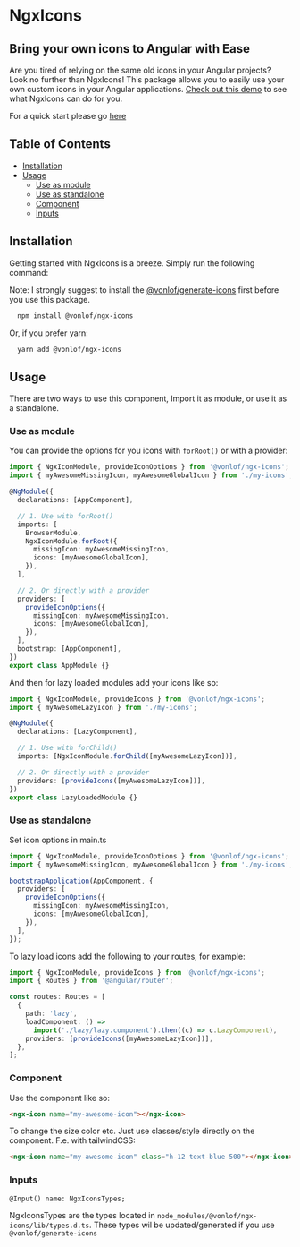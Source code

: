 # NgxIcons

## Bring your own icons to Angular with Ease

Are you tired of relying on the same old icons in your Angular projects? Look no further than NgxIcons! This package
allows you to easily use your own custom icons in your Angular applications.
[Check out this demo](https://vonlof.github.io/ngx-icons/) to see what NgxIcons can do for you.

For a quick start please go [here](https://github.com/vonlof/ngx-icons)

## Table of Contents

- [Installation](#installation)
- [Usage](#usage)
  - [Use as module](#use-as-module)
  - [Use as standalone](#use-as-standalone)
  - [Component](#component)
  - [Inputs](#inputs)

## Installation

Getting started with NgxIcons is a breeze. Simply run the following command:

Note: I strongly suggest to install the [@vonlof/generate-icons](https://github.com/vonlof/ngx-icons/blob/main/libs/generate-icons/README.md) first before you use this package.

```sh
  npm install @vonlof/ngx-icons
```

Or, if you prefer yarn:

```sh
  yarn add @vonlof/ngx-icons
```

## Usage

There are two ways to use this component, Import it as module, or use it as a standalone.

### Use as module

You can provide the options for you icons with `forRoot()` or with a provider:

```typescript
import { NgxIconModule, provideIconOptions } from '@vonlof/ngx-icons';
import { myAwesomeMissingIcon, myAwesomeGlobalIcon } from './my-icons';

@NgModule({
  declarations: [AppComponent],

  // 1. Use with forRoot()
  imports: [
    BrowserModule,
    NgxIconModule.forRoot({
      missingIcon: myAwesomeMissingIcon,
      icons: [myAwesomeGlobalIcon],
    }),
  ],

  // 2. Or directly with a provider
  providers: [
    provideIconOptions({
      missingIcon: myAwesomeMissingIcon,
      icons: [myAwesomeGlobalIcon],
    }),
  ],
  bootstrap: [AppComponent],
})
export class AppModule {}
```

And then for lazy loaded modules add your icons like so:

```typescript
import { NgxIconModule, provideIcons } from '@vonlof/ngx-icons';
import { myAwesomeLazyIcon } from './my-icons';

@NgModule({
  declarations: [LazyComponent],

  // 1. Use with forChild()
  imports: [NgxIconModule.forChild([myAwesomeLazyIcon])],

  // 2. Or directly with a provider
  providers: [provideIcons([myAwesomeLazyIcon])],
})
export class LazyLoadedModule {}
```

### Use as standalone

Set icon options in main.ts

```typescript
import { NgxIconModule, provideIconOptions } from '@vonlof/ngx-icons';
import { myAwesomeMissingIcon, myAwesomeGlobalIcon } from './my-icons';

bootstrapApplication(AppComponent, {
  providers: [
    provideIconOptions({
      missingIcon: myAwesomeMissingIcon,
      icons: [myAwesomeGlobalIcon],
    }),
  ],
});
```

To lazy load icons add the following to your routes, for example:

```typescript
import { NgxIconModule, provideIcons } from '@vonlof/ngx-icons';
import { Routes } from '@angular/router';

const routes: Routes = [
  {
    path: 'lazy',
    loadComponent: () =>
      import('./lazy/lazy.component').then((c) => c.LazyComponent),
    providers: [provideIcons([myAwesomeLazyIcon])],
  },
];
```

### Component

Use the component like so:

```html
<ngx-icon name="my-awesome-icon"></ngx-icon>
```

To change the size color etc. Just use classes/style directly on the component. F.e. with tailwindCSS:

```html
<ngx-icon name="my-awesome-icon" class="h-12 text-blue-500"></ngx-icon>
```

### Inputs

```
@Input() name: NgxIconsTypes;
```

NgxIconsTypes are the types located in `node_modules/@vonlof/ngx-icons/lib/types.d.ts`. These types wil be updated/generated if you use `@vonlof/generate-icons`
